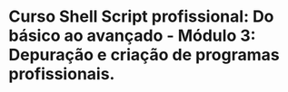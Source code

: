 # Curso Shell Script profissional: Do básico ao avançado - Módulo 3: Depuração e criação de programas profissionais.



